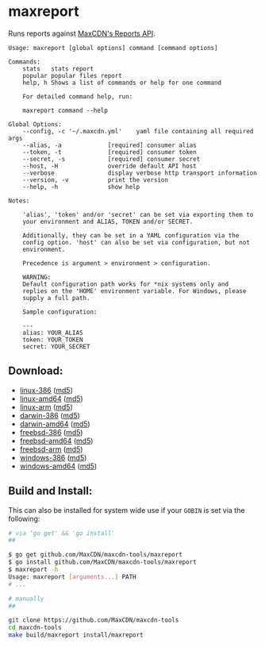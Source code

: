 maxreport
=========

Runs reports against [MaxCDN's Reports API](http://docs.maxcdn.com/#reports-api).

```
Usage: maxreport [global options] command [command options]

Commands:
    stats	stats report
    popular	popular files report
    help, h	Shows a list of commands or help for one command

    For detailed command help, run:

    maxreport command --help

Global Options:
    --config, -c '~/.maxcdn.yml'	yaml file containing all required args
    --alias, -a 			[required] consumer alias
    --token, -t 			[required] consumer token
    --secret, -s 			[required] consumer secret
    --host, -H 				override default API host
    --verbose				display verbose http transport information
    --version, -v			print the version
    --help, -h				show help

Notes:

    'alias', 'token' and/or 'secret' can be set via exporting them to
    your environment and ALIAS, TOKEN and/or SECRET.

    Additionally, they can be set in a YAML configuration via the
    config option. 'host' can also be set via configuration, but not
    environment.

    Precedence is argument > environment > configuration.

    WARNING:
    Default configuration path works for *nix systems only and
    replies on the 'HOME' environment variable. For Windows, please
    supply a full path.

    Sample configuration:

    ---
    alias: YOUR_ALIAS
    token: YOUR_TOKEN
    secret: YOUR_SECRET

```

Download:
---------

- [linux-386](http://get.maxcdn.com/maxreport/linux/386/maxpurge) ([md5](http://get.maxcdn.com/maxreport/linux/386/maxpurge.md5))
- [linux-amd64](http://get.maxcdn.com/maxreport/linux/amd64/maxpurge) ([md5](http://get.maxcdn.com/maxreport/linux/amd64/maxpurge.md5))
- [linux-arm](http://get.maxcdn.com/maxreport/linux/arm/maxpurge) ([md5](http://get.maxcdn.com/maxreport/linux/arm/maxpurge.md5))
- [darwin-386](http://get.maxcdn.com/maxreport/darwin/386/maxpurge) ([md5](http://get.maxcdn.com/maxreport/darwin/386/maxpurge.md5))
- [darwin-amd64](http://get.maxcdn.com/maxreport/darwin/amd64/maxpurge) ([md5](http://get.maxcdn.com/maxreport/darwin/amd64/maxpurge.md5))
- [freebsd-386](http://get.maxcdn.com/maxreport/freebsd/386/maxpurge) ([md5](http://get.maxcdn.com/maxreport/freebsd/386/maxpurge.md5))
- [freebsd-amd64](http://get.maxcdn.com/maxreport/freebsd/amd64/maxpurge) ([md5](http://get.maxcdn.com/maxreport/freebsd/amd64/maxpurge.md5))
- [freebsd-arm](http://get.maxcdn.com/maxreport/freebsd/arm/maxpurge) ([md5](http://get.maxcdn.com/maxreport/freebsd/arm/maxpurge.md5))
- [windows-386](http://get.maxcdn.com/maxreport/windows/386/maxpurge.exe) ([md5](http://get.maxcdn.com/maxreport/windows/386/maxpurge.exe.md5))
- [windows-amd64](http://get.maxcdn.com/maxreport/windows/amd64/maxpurge.exe) ([md5](http://get.maxcdn.com/maxreport/windows/amd64/maxpurge.exe.md5))


Build and Install:
------------------

This can also be installed for system wide use if your `GOBIN` is set via the following:

```bash
# via 'go get' && 'go install'
##

$ go get github.com/MaxCDN/maxcdn-tools/maxreport
$ go install github.com/MaxCDN/maxcdn-tools/maxreport
$ maxreport -h
Usage: maxreport [arguments...] PATH
# ...

# manually
##

git clone https://github.com/MaxCDN/maxcdn-tools
cd maxcdn-tools
make build/maxreport install/maxreport
```
